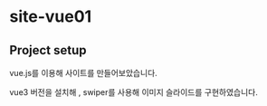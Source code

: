 # site-vue01

## Project setup

vue.js를 이용해 사이트를 만들어보았습니다.

vue3 버전을 설치해 , swiper를 사용해 이미지 슬라이드를 구현하였습니다.

